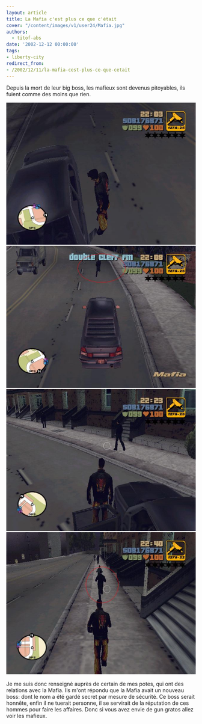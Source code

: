 ```yaml
---
layout: article
title: La Mafia c'est plus ce que c'était
cover: "/content/images/v1/user24/Mafia.jpg"
authors:
  - titof-abs
date: '2002-12-12 00:00:00'
tags:
- liberty-city
redirect_from:
- /2002/12/11/la-mafia-cest-plus-ce-que-cetait
---
```


Depuis la mort de leur big boss, les mafieux sont devenus pitoyables, ils fuient comme des moins que rien.

![](/content/images/v1/user24/Mafia1.jpg)
![](/content/images/v1/user24/Mafia2.jpg)
![](/content/images/v1/user24/Mafia3.jpg)
![](/content/images/v1/user24/Mafia4.jpg)

Je me suis donc renseigné auprès de certain de mes potes, qui ont des relations avec la Mafia. Ils m'ont répondu que la Mafia avait un nouveau boss: dont le nom a été gardé secret par mesure de sécurité. Ce boss serait honnête, enfin il ne tuerait personne, il se servirait de la réputation de ces hommes pour faire les affaires. Donc si vous avez envie de gun gratos allez voir les mafieux.